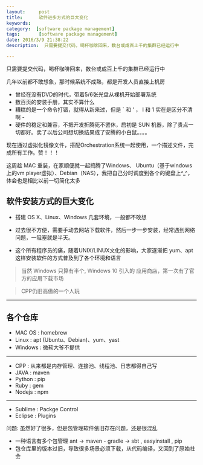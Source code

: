 ```yaml
---
layout:     post
title:      软件进步方式的巨大变化
keywords:
category:  [software package management]
tags:		[software package management]
date: 2016/3/9 21:38:22
description:  只需要提交代码，喝杯咖啡回来，数台或成百上千的集群已经运行中

---
```


 只需要提交代码，喝杯咖啡回来，数台或成百上千的集群已经运行中

 几年以前都不敢想象，那时候系统不成熟，都是开发人员直接上机房

<!--more-->

 - 曾经在没有DVD的时代，带着5/6张光盘从裸机开始部署系统
 - 数百页的安装手册，其实不算什么
 - 糟糕的是一个命令打错，就得从新来过，但是 ` 和 ' ， l 和 1 实在是区分不清啊 -
 - 硬件的稳定和兼容，不把开发折腾死不罢休，启初是 SUN 机器，除了贵点一切都好。卖了以后公司想切换结果成了安腾的小白鼠。。。。

 现在通过虚拟化镜像文件，搭配Orchestration系统一起使用，一个描述文件，完成所有工作。赞！！！

 这周趁 MAC 重装，在家顺便就一起捣腾了Windows、 Ubuntu（基于windows上的vm player虚拟）、Debian（NAS），我把自己分时调度到各个的键盘上^_^，体会也是相比以前一切简化太多

## 软件安装方式的巨大变化 ##

 - 搭建 OS X、Linux、Windows 几套环境，一般都不敢想
 - 过去很不方便，需要手动去网站下载软件，然后一步一步安装，经常遇到网络问题，一阻塞就是半天。

 - 这个所有程序员的痛，随着UNIX/LINUX文化的影响，大家逐渐把 yum、apt 这样安装软件的方式普及到了各个环境和语言

 > 当然 Windows 只算有半个, Windows 10 引入的 应用商店，第一次有了官方的应用下载市场

 > CPP仍旧高傲的一个人玩

----------
## 各个仓库 ##
 - MAC OS : homebrew
 - Linux : apt (Ubuntu、Debian)、yum、yast
 - Windows : 微软大爷不提供
----------
 - CPP : 从来都是内存管理、连接池、线程池、日志都得自己写
 - JAVA : maven
 - Python : pip
 - Ruby : gem
 - Nodejs : npm
----------
 - Sublime : Packge Control
 - Eclipse : Plugins

 问题: 虽然好了很多，但是包管理软件依旧存在问题，还是很混乱
 - 一种语言有多个包管理  ant -> maven - gradle -> sbt ,  easyinstall , pip
 - 包仓库里的版本过旧，导致很多场景必须下载，从代码编译，又回到了原始社会

